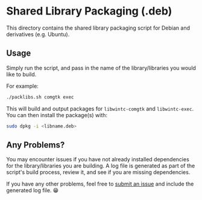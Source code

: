 # Shared Library Packaging (.deb)
This directory contains the shared library packaging script for Debian and derivatives (e.g. Ubuntu).

## Usage
Simply run the script, and pass in the name of the library/libraries you would like to build.

For example:
```bash
./packlibs.sh comgtk exec
```

This will build and output packages for `libwintc-comgtk` and `libwintc-exec`. You can then install the package(s) with:
```bash
sudo dpkg -i <libname.deb>
```

## Any Problems?
You may encounter issues if you have not already installed dependencies for the library/libraries you are building. A log file is generated as part of the script's build process, review it, and see if you are missing dependencies.

If you have any other problems, feel free to [submit an issue](https://github.com/rozniak/xfce-winxp-tc/issues) and include the generated log file. 😁
